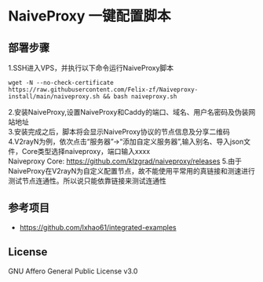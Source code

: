 # NaiveProxy  一键配置脚本

## 部署步骤  

1.SSH进入VPS，并执行以下命令运行NaiveProxy脚本
```shell
wget -N --no-check-certificate https://raw.githubusercontent.com/Felix-zf/Naiveproxy-install/main/naiveproxy.sh && bash naiveproxy.sh
```
2.安装NaiveProxy,设置NaiveProxy和Caddy的端口、域名、用户名密码及伪装网站地址  
3.安装完成之后，脚本将会显示NaiveProxy协议的节点信息及分享二维码  
4.V2rayN为例，依次点击“服务器”→“添加自定义服务器”,输入别名、导入json文件，Core类型选择naiveproxy，端口输入xxxx  
Naiveproxy Core: https://github.com/klzgrad/naiveproxy/releases
5.由于NaiveProxy在V2rayN为自定义配置节点，故不能使用平常用的真链接和测速进行测试节点连通性。所以说只能依靠链接来测试连通性  


## 参考项目

- https://github.com/lxhao61/integrated-examples


## License

GNU Affero General Public License v3.0

